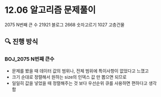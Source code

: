 # 12.06 알고리즘 문제풀이

2075 N번째 큰 수
21921 블로그
2668 숫자고르기
1027 고층건물

## 🔍 진행 방식

### BOJ_2075 N번째 큰수 

- 문제를 봤을 때 데이터 값의 범위나, 전체 범위에 특이사항이 없었다고 느꼈고
- 크기 순대로 정렬해서 원하는 size의 인덱스 값 만 뽑으면 되므로
- 일일히 값을 넣었을 때 정렬해주는 것 보다 우선순위 큐를 사용하면 편하다고 생각함


